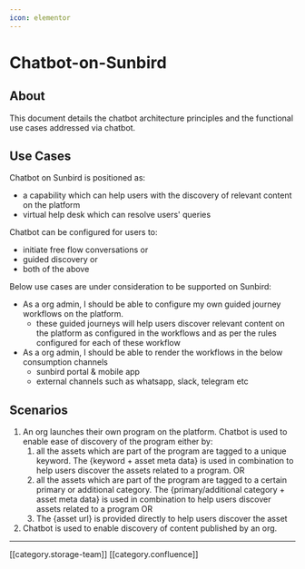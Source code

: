 ```yaml
---
icon: elementor
---
```


# Chatbot-on-Sunbird

## About

This document details the chatbot architecture principles and the functional use cases addressed via chatbot.

## Use Cases

Chatbot on Sunbird is positioned as:

* a capability which can help users with the discovery of relevant content on the platform
* virtual help desk which can resolve users' queries

Chatbot can be configured for users to:

* initiate free flow conversations or
* guided discovery or
* both of the above

Below use cases are under consideration to be supported on Sunbird:

* As a org admin, I should be able to configure my own guided journey workflows on the platform.&#x20;
  * these guided journeys will help users discover relevant content on the platform as configured in the workflows and as per the rules configured for each of these workflow
* As a org admin, I should be able to render the workflows in the below consumption channels
  * sunbird portal & mobile app
  * external channels such as whatsapp, slack, telegram etc

## Scenarios

1. An org launches their own program on the platform. Chatbot is used to enable ease of discovery of the program either by:&#x20;
   1. all the assets which are part of the program are tagged to a unique keyword. The {keyword + asset meta data} is used in combination to help users discover the assets related to a program.  OR
   2. all the assets which are part of the program are tagged to a certain primary or additional category. The {primary/additional category + asset meta data} is used in combination to help users discover assets related to a program OR
   3. The {asset url} is provided directly to help users discover the asset
2. Chatbot is used to enable discovery of content published by an org.

***

\[\[category.storage-team]] \[\[category.confluence]]
